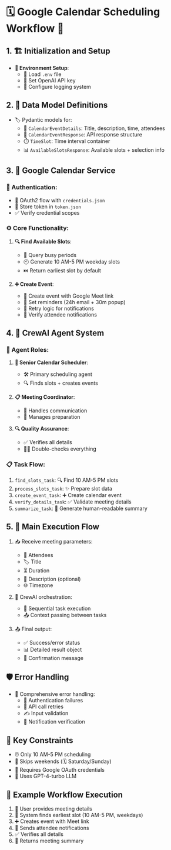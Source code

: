 # 🗓️ Google Calendar Scheduling Workflow 🚀

## 1. 🏗️ Initialization and Setup
- **🔧 Environment Setup**:
  - 📁 Load `.env` file
  - 🔑 Set OpenAI API key
  - 📝 Configure logging system

## 2. 📝 Data Model Definitions
- 🏷️ Pydantic models for:
  - 📅 `CalendarEventDetails`: Title, description, time, attendees
  - 📩 `CalendarEventResponse`: API response structure
  - ⏱️ `TimeSlot`: Time interval container
  - 📊 `AvailableSlotsResponse`: Available slots + selection info

## 3. 🔐 Google Calendar Service
### 🔑 Authentication:
  - 🔄 OAuth2 flow with `credentials.json`
  - 💾 Store token in `token.json`
  - ✅ Verify credential scopes

### ⚙️ Core Functionality:
1. **🔍 Find Available Slots**:
   - 📆 Query busy periods
   - 🕙 Generate 10 AM-5 PM weekday slots
   - ⏭️ Return earliest slot by default

2. **➕ Create Event**:
   - 🎯 Create event with Google Meet link
   - 🔔 Set reminders (24h email + 30m popup)
   - 🔄 Retry logic for notifications
   - 📧 Verify attendee notifications

## 4. 🤖 CrewAI Agent System
### 👥 Agent Roles:
1. **👔 Senior Calendar Scheduler**:
   - 🛠️ Primary scheduling agent
   - 🔍 Finds slots + creates events

2. **📋 Meeting Coordinator**:
   - 📢 Handles communication
   - 📝 Manages preparation

3. **🔍 Quality Assurance**:
   - ✅ Verifies all details
   - 🕵️‍♂️ Double-checks everything

### 📋 Task Flow:
1. `find_slots_task`: 🔍 Find 10 AM-5 PM slots
2. `process_slots_task`: ✨ Prepare slot data
3. `create_event_task`: ➕ Create calendar event
4. `verify_details_task`: ✅ Validate meeting details
5. `summarize_task`: 📄 Generate human-readable summary

## 5. 🚀 Main Execution Flow
1. 📥 Receive meeting parameters:
   - 👥 Attendees
   - 🏷️ Title
   - ⏳ Duration
   - 📝 Description (optional)
   - 🌐 Timezone

2. 🤖 CrewAI orchestration:
   - 🔄 Sequential task execution
   - 📤 Context passing between tasks

3. 📤 Final output:
   - ✅ Success/error status
   - 📊 Detailed result object
   - 💬 Confirmation message

## 🛡️ Error Handling
- 🚨 Comprehensive error handling:
  - 🔐 Authentication failures
  - 🔄 API call retries
  - ✍️ Input validation
  - 📧 Notification verification

## 🔑 Key Constraints
- ⏰ Only 10 AM-5 PM scheduling
- 🚫 Skips weekends (🗓️ Saturday/Sunday)
- 🔐 Requires Google OAuth credentials
- 🧠 Uses GPT-4-turbo LLM

## 🏃 Example Workflow Execution
1. 👤 User provides meeting details
2. 🤖 System finds earliest slot (10 AM-5 PM, weekdays)
3. ➕ Creates event with Meet link
4. 📧 Sends attendee notifications
5. ✅ Verifies all details
6. 📄 Returns meeting summary

